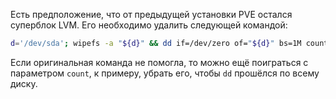 Есть предположение, что от предыдущей установки PVE остался суперблок LVM. Его необходимо удалить следующей командой:

```bash
d='/dev/sda'; wipefs -a "${d}" && dd if=/dev/zero of="${d}" bs=1M count=4096
```

Если оригинальная команда не помогла, то можно ещё поиграться с параметром `count`, к примеру, убрать его, чтобы `dd` прошёлся по всему диску.
